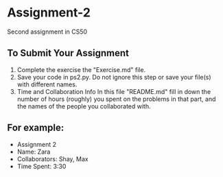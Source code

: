 # Assignment-2
Second assignment in CS50

## To Submit Your Assignment
1. Complete the exercise the "Exercise.md" file.
2. Save your code in ps2.py. Do not ignore this step or save your file(s) with different names.
3. Time and Collaboration Info
In this file "README.md" fill in down the number of hours (roughly) you spent on the
problems in that part, and the names of the people you collaborated with.

## For example:
- Assignment 2
- Name: Zara
- Collaborators: Shay, Max
- Time Spent: 3:30
